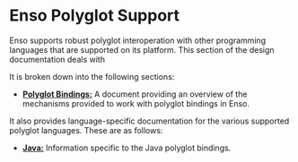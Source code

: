 # Enso Polyglot Support
Enso supports robust polyglot interoperation with other programming languages
that are supported on its platform. This section of the design documentation
deals with

It is broken down into the following sections:

- [**Polyglot Bindings:**](./polyglot-bindings.md) A document providing an 
  overview of the mechanisms provided to work with polyglot bindings in Enso.

It also provides language-specific documentation for the various supported
polyglot languages. These are as follows:

- [**Java:**](./java.md) Information specific to the Java polyglot bindings.
